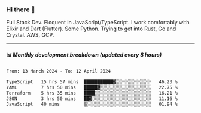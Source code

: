 ### Hi there 👋

Full Stack Dev. Eloquent in JavaScript/TypeScript. I work comfortably with Elixir and Dart (Flutter). Some Python. Trying to get into Rust, Go and Crystal. AWS, GCP.

***

##### 📊 Monthly development breakdown (updated every 8 hours)

<!--START_SECTION:waka-->

```txt
From: 13 March 2024 - To: 12 April 2024

TypeScript   15 hrs 57 mins  ███████████▓░░░░░░░░░░░░░   46.23 %
YAML         7 hrs 50 mins   █████▓░░░░░░░░░░░░░░░░░░░   22.75 %
Terraform    5 hrs 35 mins   ████░░░░░░░░░░░░░░░░░░░░░   16.21 %
JSON         3 hrs 50 mins   ██▓░░░░░░░░░░░░░░░░░░░░░░   11.16 %
JavaScript   40 mins         ▒░░░░░░░░░░░░░░░░░░░░░░░░   01.94 %
```

<!--END_SECTION:waka-->
